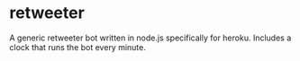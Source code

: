 # retweeter
A generic retweeter bot written in node.js specifically for heroku.
Includes a clock that runs the bot every minute.
